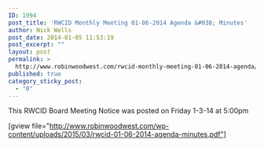 ```yaml
---
ID: 1994
post_title: 'RWCID Monthly Meeting 01-06-2014 Agenda &#038; Minutes'
author: Nick Wells
post_date: 2014-01-05 11:53:19
post_excerpt: ""
layout: post
permalink: >
  http://www.robinwoodwest.com/rwcid-monthly-meeting-01-06-2014-agenda/
published: true
category_sticky_post:
  - "0"
---
```

This RWCID Board Meeting Notice was posted on Friday 1-3-14 at 5:00pm

[gview file="http://www.robinwoodwest.com/wp-content/uploads/2015/03/rwcid-01-06-2014-agenda-minutes.pdf"]